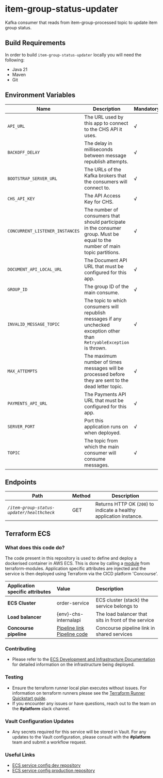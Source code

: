 # item-group-status-updater
Kafka consumer that reads from item-group-processed topic to update item group status.

## Build Requirements

In order to build `item-group-status-updater` locally you will need the following:

- Java 21
- Maven
- Git

## Environment Variables

| Name                            | Description                                                                                                                  | Mandatory | Default | Example                        |
|---------------------------------|------------------------------------------------------------------------------------------------------------------------------|-----------|---------|--------------------------------|
| `API_URL`                       | The URL used by this app to connect to the CHS API it uses.                                                                  | √         | N/A     | `http://api.chs.local:4001`    |
| `BACKOFF_DELAY`                 | The delay in milliseconds between message republish attempts.                                                                | √         | N/A     | `100`                          |
| `BOOTSTRAP_SERVER_URL`          | The URLs of the Kafka brokers that the consumers will connect to.                                                            | √         | N/A     | `kafka:9092`                   |
| `CHS_API_KEY`                   | The API Access Key for CHS.                                                                                                  | √         | N/A     | <CHS_API_KEY>                  |
| `CONCURRENT_LISTENER_INSTANCES` | The number of consumers that should participate in the consumer group. Must be equal to the number of main topic partitions. | √         | N/A     | `1`                            |
| `DOCUMENT_API_LOCAL_URL`        | The Document API URL that must be configured for this app.                                                                   | √         | N/A     | `NOT-USED`                     |
| `GROUP_ID`                      | The group ID of the main consume.                                                                                            | √         | N/A     | `item-group-status-updater`    |
| `INVALID_MESSAGE_TOPIC`         | The topic to which consumers will republish messages if any unchecked exception other than `RetryableException` is thrown.   | √         | N/A     | `item-group-processed-invalid` |
| `MAX_ATTEMPTS`                  | The maximum number of times messages will be processed before they are sent to the dead letter topic.                        | √         | N/A     | `4`                            |
| `PAYMENTS_API_URL`              | The Payments API URL that must be configured for this app.                                                                   | √         | N/A     | `NOT-USED`                     |
| `SERVER_PORT`                   | Port this application runs on when deployed.                                                                                 | √         | N/A     | `18631`                        |
| `TOPIC`                         | The topic from which the main consumer will consume messages.                                                                | √         | N/A     | `item-group-processed`         |


## Endpoints

| Path                                       | Method | Description                                                         |
|--------------------------------------------|--------|---------------------------------------------------------------------|
| *`/item-group-status-updater/healthcheck`* | GET    | Returns HTTP OK (`200`) to indicate a healthy application instance. |

## Terraform ECS

### What does this code do?

The code present in this repository is used to define and deploy a dockerised container in AWS ECS.
This is done by calling a [module](https://github.com/companieshouse/terraform-modules/tree/main/aws/ecs) from terraform-modules. Application specific attributes are injected and the service is then deployed using Terraform via the CICD platform 'Concourse'.


Application specific attributes | Value                                | Description
:---------|:-----------------------------------------------------------------------------|:-----------
**ECS Cluster**        | order-service                                     | ECS cluster (stack) the service belongs to
**Load balancer**      | {env}-chs-internalapi                                | The load balancer that sits in front of the service
**Concourse pipeline**     |[Pipeline link](https://ci-platform.companieshouse.gov.uk/teams/team-development/pipelines/item-group-status-updater) <br> [Pipeline code](https://github.com/companieshouse/ci-pipelines/blob/master/pipelines/ssplatform/team-development/item-group-status-updater)                                  | Concourse pipeline link in shared services


### Contributing
- Please refer to the [ECS Development and Infrastructure Documentation](https://companieshouse.atlassian.net/wiki/spaces/DEVOPS/pages/4390649858/Copy+of+ECS+Development+and+Infrastructure+Documentation+Updated) for detailed information on the infrastructure being deployed.

### Testing
- Ensure the terraform runner local plan executes without issues. For information on terraform runners please see the [Terraform Runner Quickstart guide](https://companieshouse.atlassian.net/wiki/spaces/DEVOPS/pages/1694236886/Terraform+Runner+Quickstart).
- If you encounter any issues or have questions, reach out to the team on the **#platform** slack channel.

### Vault Configuration Updates
- Any secrets required for this service will be stored in Vault. For any updates to the Vault configuration, please consult with the **#platform** team and submit a workflow request.

### Useful Links
- [ECS service config dev repository](https://github.com/companieshouse/ecs-service-configs-dev)
- [ECS service config production repository](https://github.com/companieshouse/ecs-service-configs-production)